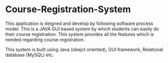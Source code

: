 # Course-Registration-System

This application is deigned and develop by following software process model. 
This is a JAVA GUI based system by which students can easily do their course registration. 
This system provides all the features which is needed regarding course registration.

This system is built using Java (obejct oriented), GUI framework, Relational database (MySQL) etc.
